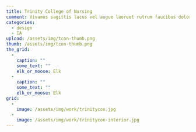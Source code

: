 ```yaml
---
title: Trinity College of Nursing
comment: Vivamus sagittis lacus vel augue laoreet rutrum faucibus dolor auctor. Fusce dapibus, tellus ac cursus commodo, tortor mauris condimentum nibh, ut fermentum massa justo sit amet risus. Nullam id dolor id nibh ultricies vehicula ut id elit. Curabitur blandit tempus porttitor.
categories:
  - design
  - IA
upload: /assets/img/tcon-thumb.png
thumb: /assets/img/tcon-thumb.png
the_grid:
  - 
    caption: ""
    some_text: ""
    elk_or_moose: Elk
  - 
    caption: ""
    some_text: ""
    elk_or_moose: Elk
grid:
  - 
    image: /assets/img/work/trinitycon.jpg
  - 
    image: /assets/img/work/trinitycon-interior.jpg
---
```




